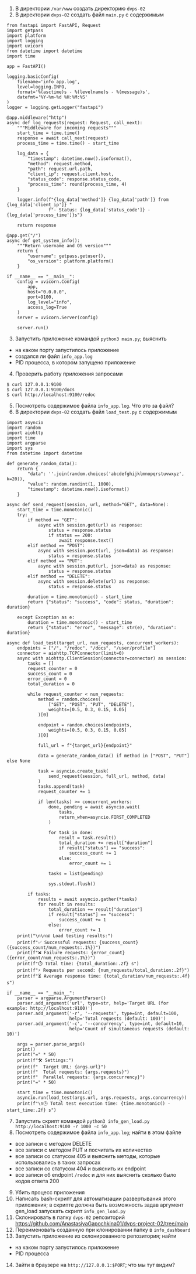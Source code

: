 1) В директории `/var/www` создать директорию `dvps-02`
2) В директории `dvps-02` создать файл `main.py` с содержимым
```
from fastapi import FastAPI, Request
import getpass
import platform
import logging
import uvicorn
from datetime import datetime
import time

app = FastAPI()

logging.basicConfig(
    filename='info_app.log',
    level=logging.INFO,
    format='%(asctime)s - %(levelname)s - %(message)s',
    datefmt='%Y-%m-%d %H:%M:%S'
)
logger = logging.getLogger("fastapi")

@app.middleware("http")
async def log_requests(request: Request, call_next):
    """Middleware for incoming requests"""
    start_time = time.time()
    response = await call_next(request)
    process_time = time.time() - start_time
    
    log_data = {
        "timestamp": datetime.now().isoformat(),
        "method": request.method,
        "path": request.url.path,
        "client_ip": request.client.host,
        "status_code": response.status_code,
        "process_time": round(process_time, 4)
    }
    
    logger.info(f"{log_data['method']} {log_data['path']} from {log_data['client_ip']} "
                f"- Status: {log_data['status_code']} - {log_data['process_time']}s")
    
    return response

@app.get("/")
async def get_system_info():
    """Return username and OS version"""
    return {
        "username": getpass.getuser(),
        "os_version": platform.platform()
    }

if __name__ == "__main__":
    config = uvicorn.Config(
        app,
        host="0.0.0.0",
        port=9100,
        log_level="info",
        access_log=True
    )
    server = uvicorn.Server(config)
    
    server.run()
```
3) Запустить приложение командой `python3 main.py`; выяснить
- на каком порту запустилось приложение
- создался ли файл `info_app.log`
- PID процесса, в котором запущено приложение
4) Проверить работу приложения запросами
```
$ curl 127.0.0.1:9100
$ curl 127.0.0.1:9100/docs
$ curl http://localhost:9100/redoc
```
5) Посмотреть содержимое файла `info_app.log`. Что это за файл?
6) В директории `dvps-02` создать файл `load_test.py` с содержимым
```
import asyncio
import random
import aiohttp
import time
import argparse
import sys
from datetime import datetime

def generate_random_data():
    return {
        "data": ''.join(random.choices('abcdefghijklmnopqrstuvwxyz', k=20)),
        "value": random.randint(1, 1000),
        "timestamp": datetime.now().isoformat()
    }

async def send_request(session, url, method="GET", data=None):
    start_time = time.monotonic()
    try:
        if method == "GET":
            async with session.get(url) as response:
                status = response.status
                if status == 200:
                    await response.text()
        elif method == "POST":
            async with session.post(url, json=data) as response:
                status = response.status
        elif method == "PUT":
            async with session.put(url, json=data) as response:
                status = response.status
        elif method == "DELETE":
            async with session.delete(url) as response:
                status = response.status
                
        duration = time.monotonic() - start_time
        return {"status": "success", "code": status, "duration": duration}
        
    except Exception as e:
        duration = time.monotonic() - start_time
        return {"status": "error", "message": str(e), "duration": duration}

async def load_test(target_url, num_requests, concurrent_workers):
    endpoints = ["/", "/redoc", "/docs", "/user/profile"]
    connector = aiohttp.TCPConnector(limit=0) 
    async with aiohttp.ClientSession(connector=connector) as session:
        tasks = []
        request_counter = 0
        success_count = 0
        error_count = 0
        total_duration = 0
        
        while request_counter < num_requests:
            method = random.choices(
                ["GET", "POST", "PUT", "DELETE"],
                weights=[0.5, 0.3, 0.15, 0.05] 
            )[0]

            endpoint = random.choices(endpoints,
                weights=[0.5, 0.3, 0.15, 0.05] 
            )[0]

            full_url = f"{target_url}{endpoint}"
            
            data = generate_random_data() if method in ["POST", "PUT"] else None
            
            task = asyncio.create_task(
                send_request(session, full_url, method, data)
            )
            tasks.append(task)
            request_counter += 1
            
            if len(tasks) >= concurrent_workers:
                done, pending = await asyncio.wait(
                    tasks, 
                    return_when=asyncio.FIRST_COMPLETED
                )
                
                for task in done:
                    result = task.result()
                    total_duration += result["duration"]
                    if result["status"] == "success":
                        success_count += 1
                    else:
                        error_count += 1
                
                tasks = list(pending)
                
                sys.stdout.flush()
        
        if tasks:
            results = await asyncio.gather(*tasks)
            for result in results:
                total_duration += result["duration"]
                if result["status"] == "success":
                    success_count += 1
                else:
                    error_count += 1
    print("\n\n📊 Load testing results:")
    print(f"✅ Successful requests: {success_count} ({success_count/num_requests:.1%})")
    print(f"❌ Failure requests: {error_count} ({error_count/num_requests:.1%})")
    print(f"⏱️ Total time: {total_duration:.2f} s")
    print(f"⚡ Requests per second: {num_requests/total_duration:.2f}")
    print(f"⏳ Average response time: {total_duration/num_requests:.4f} s")

if __name__ == "__main__":
    parser = argparse.ArgumentParser()
    parser.add_argument('url', type=str, help='Target URL (for example: http://localhost:9100)')
    parser.add_argument('-r', '--requests', type=int, default=100, 
                        help='Total requests (default: 100)')
    parser.add_argument('-c', '--concurrency', type=int, default=10,
                        help='Count of simultaneous requests (default: 10)')
    
    args = parser.parse_args()
    print()
    print("=" * 50)
    print(f"🛠️ Settings:")
    print(f"  Target URL: {args.url}")
    print(f"  Total requests: {args.requests}")
    print(f"  Parallel requests: {args.concurrency}")
    print("=" * 50)
    
    start_time = time.monotonic()
    asyncio.run(load_test(args.url, args.requests, args.concurrency))
    print(f"\n🕒 Total test execution time: {time.monotonic() - start_time:.2f} s")
```
7) Запустить скрипт командой `python3 info_gen_load.py http://localhost:9100 -r 1000 -c 50`
8) Посмотреть содержимое файла `info_app.log`; найти в этом файле
- все записи с методом DELETE
- все записи с методом PUT и посчитать их количество
- все записи со статусом 405 и выяснить методы, которые использовались в таких запросах
- все записи со статусом 404 и выяснить их endpoint
- все записи об endpoint `/redoc` и для них выяснить сколько было кодов ответа 200
9) Убить процесс приложения
10) Написать bash-скрипт для автоматизации развертывания этого приложения; в скрипте должна быть возможность задав аргумент gen_load  запускать скрипт `info_gen_load.py`
11) Склонировать в папку `dvps-02` репозиторий https://github.com/AnastasiyaGapochkina01/dvps-project-02/tree/main
12) Переименовать созданную при клонировании папку в `info_dashboard`
13) Запустить приложение из склонированного репозитория; найти
- на каком порту запустилось приложение
- PID процесса
14) Зайти в браузере на `http://127.0.0.1:$PORT`; что мы тут видим?

